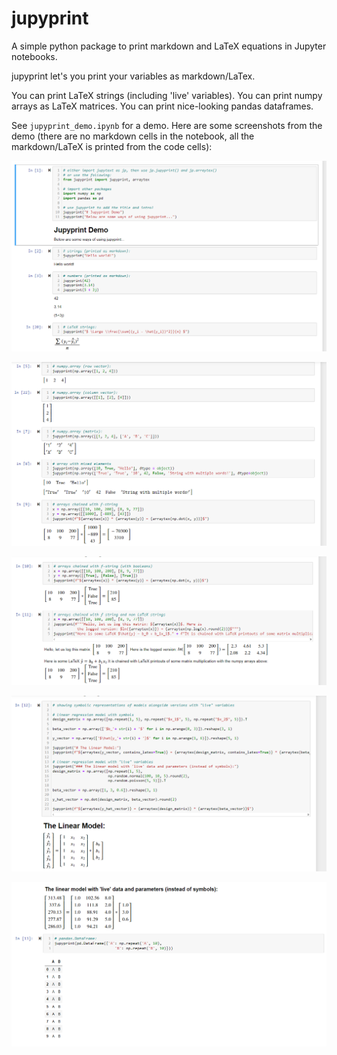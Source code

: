 # jupyprint

A simple python package to print markdown and LaTeX equations in Jupyter notebooks.

jupyprint let's you print your variables as markdown/LaTex.

You can print LaTeX strings (including 'live' variables).
You can print numpy arrays as LaTeX matrices.
You can print nice-looking pandas dataframes.

See `jupyprint_demo.ipynb` for a demo. Here are some screenshots from the demo
(there are no markdown cells in the notebook, all the markdown/LaTeX is printed
from the code cells):

![alt_text](https://github.com/pxr687/jupyprint/blob/main/images/demo_1.png)

![alt_text](https://github.com/pxr687/jupyprint/blob/main/images/demo_2.png)

![alt_text](https://github.com/pxr687/jupyprint/blob/main/images/demo_3.png)

![alt_text](https://github.com/pxr687/jupyprint/blob/main/images/demo_4.png)

![alt_text](https://github.com/pxr687/jupyprint/blob/main/images/demo_5.png)
